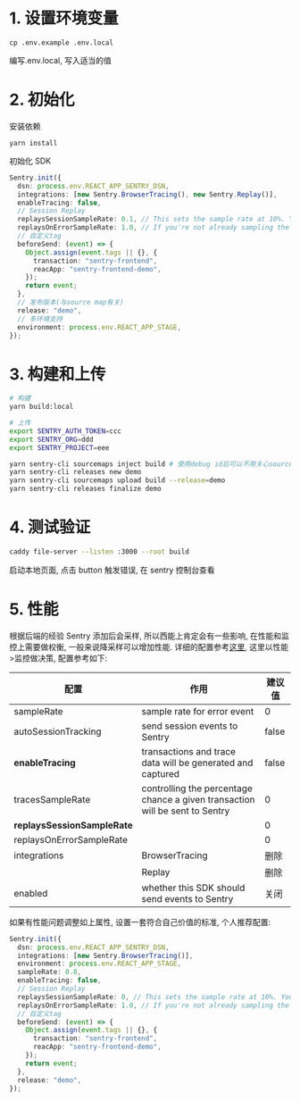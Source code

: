 # 1. 设置环境变量

```
cp .env.example .env.local

```

编写.env.local, 写入适当的值

# 2. 初始化

安装依赖

```
yarn install
```

初始化 SDK

```ts
Sentry.init({
  dsn: process.env.REACT_APP_SENTRY_DSN,
  integrations: [new Sentry.BrowserTracing(), new Sentry.Replay()],
  enableTracing: false,
  // Session Replay
  replaysSessionSampleRate: 0.1, // This sets the sample rate at 10%. You may want to change it to 100% while in development and then sample at a lower rate in production.
  replaysOnErrorSampleRate: 1.0, // If you're not already sampling the entire session, change the sample rate to 100% when sampling sessions where errors occur.
  // 自定义tag
  beforeSend: (event) => {
    Object.assign(event.tags || {}, {
      transaction: "sentry-frontend",
      reacApp: "sentry-frontend-demo",
    });
    return event;
  },
  // 发布版本(与source map有关)
  release: "demo",
  // 多环境支持
  environment: process.env.REACT_APP_STAGE,
});
```

# 3. 构建和上传

```bash
# 构建
yarn build:local

# 上传
export SENTRY_AUTH_TOKEN=ccc
export SENTRY_ORG=ddd
export SENTRY_PROJECT=eee

yarn sentry-cli sourcemaps inject build # 使用debug id后可以不用关心source map路径
yarn sentry-cli releases new demo
yarn sentry-cli sourcemaps upload build --release=demo
yarn sentry-cli releases finalize demo
```

# 4. 测试验证

```bash
caddy file-server --listen :3000 --root build
```

启动本地页面, 点击 button 触发错误, 在 sentry 控制台查看

# 5. 性能

根据后端的经验 Sentry 添加后会采样, 所以西能上肯定会有一些影响, 在性能和监控上需要做权衡, 一般来说降采样可以增加性能. 详细的配置参考[这里](https://docs.sentry.io/platforms/javascript/guides/react/configuration/options/), 这里以性能>监控做决策, 配置参考如下:

| 配置                         | 作用                                                                         | 建议值 |
| ---------------------------- | ---------------------------------------------------------------------------- | ------ |
| sampleRate                   | sample rate for error event                                                  | 0      |
| autoSessionTracking          | send session events to Sentry                                                | false  |
| **enableTracing**            | transactions and trace data will be generated and captured                   | false  |
| tracesSampleRate             | controlling the percentage chance a given transaction will be sent to Sentry | 0      |
| **replaysSessionSampleRate** |                                                                              | 0      |
| replaysOnErrorSampleRate     |                                                                              | 0      |
| integrations                 | BrowserTracing                                                               | 删除   |
|                              | Replay                                                                       | 删除   |
| enabled                      | whether this SDK should send events to Sentry                                | 关闭   |

如果有性能问题调整如上属性, 设置一套符合自己价值的标准, 个人推荐配置:

```typescript
Sentry.init({
  dsn: process.env.REACT_APP_SENTRY_DSN,
  integrations: [new Sentry.BrowserTracing()],
  environment: process.env.REACT_APP_STAGE,
  sampleRate: 0.8,
  enableTracing: false,
  // Session Replay
  replaysSessionSampleRate: 0, // This sets the sample rate at 10%. You may want to change it to 100% while in development and then sample at a lower rate in production.
  replaysOnErrorSampleRate: 1.0, // If you're not already sampling the entire session, change the sample rate to 100% when sampling sessions where errors occur.
  // 自定义tag
  beforeSend: (event) => {
    Object.assign(event.tags || {}, {
      transaction: "sentry-frontend",
      reacApp: "sentry-frontend-demo",
    });
    return event;
  },
  release: "demo",
});
```
